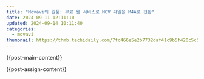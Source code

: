```yaml
---
title: "Movavi의 원품: 무료 웹 서비스로 MOV 파일을 M4A로 전환"
date: 2024-09-11 12:11:10
updated: 2024-09-14 10:11:40
categories:
  - movavi
thumbnail: https://thmb.techidaily.com/7fc466e5e2b7732daf41c9b5f420c5c5add88815dae1954866b21ab967027c21.jpg
---
```


{{post-main-content}}

<ins class="adsbygoogle"
     style="display:block"
     data-ad-format="autorelaxed"
     data-ad-client="ca-pub-7571918770474297"
     data-ad-slot="1223367746"></ins>

{{post-assign-content}}

<ins class="adsbygoogle"
     style="display:block"
     data-ad-client="ca-pub-7571918770474297"
     data-ad-slot="8358498916"
     data-ad-format="auto"
     data-full-width-responsive="true"></ins>
